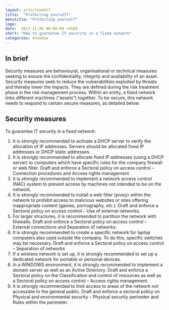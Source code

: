 ```yaml
---
layout: articlesmall
title:  "Protecting yourself"
menutitle: "Protecting yourself"
logo:
date:  2017-11-06 00:00:00 +0100
short: "How to guarantee IT security in a fixed network"
categories: knowhow
---
```

## In brief
Security measures are behavioural, organisational or technical measures seeking to ensure the confidentiality, integrity and availability of an asset. Security measures seek to reduce the vulnerabilities exploited by threats and thereby lower the impacts. They are defined during the risk treatment phase in the risk management process. Within an entity, a fixed network links different machines (“assets”) together. To be secure, this network needs to respond to certain secure measures, as detailed below.

## Security measures
To guarantee IT security in a fixed network:

1. It is strongly recommended to activate a DHCP server to verify the allocation of IP addresses. Servers should be allocated fixed IP addresses or DHCP static addresses.
2. It is strongly recommended to allocate fixed IP addresses (using a DHCP server) to computers which have specific rules for the company firewall or web filter. Draft and enforce a Sectoral policy on access control – Connection procedures and Access rights management.
3. It is strongly recommended to implement a network access control (NAC) system  to prevent access by machines not intended to be on the network.
4. It is strongly recommended to install a web filter (proxy) within the network to prohibit access to malicious websites or sites offering inappropriate content (games, pornography, etc.). Draft and enforce a Sectoral policy on access control – Use of external networks.
5. For larger structures, it is recommended to partition the network with firewalls. Draft and enforce a Sectoral policy on access control – External connections and Separation of networks.
6. It is strongly recommended to create a specific network for laptop computers also used outside the company. To do this, specific switches may be necessary. Draft and enforce a Sectoral policy on access control – Separation of networks
7. If a wireless network is set up, it is strongly recommended to set up a dedicated network for portable or personal devices.
8. In a WINDOWS environment, it is strongly recommended to implement a domain server  as well as an Active Directory. Draft and enforce a Sectoral policy on the Classification and control of resources as well as a Sectoral policy on access control – Access rights management.
9. It is strongly recommended to limit access to areas of the network not accessible to the general public. Draft and enforce a sectoral policy on Physical and environmental security – Physical security perimeter and Rules within the perimeter.
